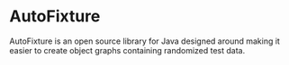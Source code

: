 # AutoFixture

AutoFixture is an open source library for Java designed around making it easier to create object graphs containing randomized test data. 
